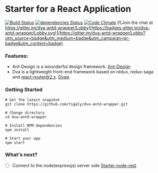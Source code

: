 Starter for a React Application
=======================

[![Build Status](https://img.shields.io/travis/tigaly/dva-antd-wrapper.svg?style=flat)](https://travis-ci.org/tigaly/dva-antd-wrapper)
[![dependencies Status](https://david-dm.org/tigaly/dva-antd-wrapper/status.svg)](https://david-dm.org/tigaly/dva-antd-wrapper)
[![Code Climate](https://codeclimate.com/github/tigaly/dva-antd-wrapper/badges/gpa.svg)](https://codeclimate.com/github/tigaly/dva-antd-wrapper)
[![Join the chat at https://gitter.im/dva-antd-wrapper/Lobby](https://badges.gitter.im/dva-antd-wrapper/Lobby.svg)](https://gitter.im/dva-antd-wrapper/Lobby?utm_source=badge&utm_medium=badge&utm_campaign=pr-badge&utm_content=badge)

### Features:

* Ant-Design is a wounderful design framework. [Ant-Design](https://ant.design/)
* Dva is a lightweight front-end framework based on redux, redux-saga and react-router@2.x. [Dvajs](https://github.com/dvajs/dva) 

### Getting Started

    # Get the latest snapshot
    git clone https://github.com/tigaly/dva-antd-wrapper.git
    
    # Change directory
    cd dva-antd-wrapper
    
    # Install NPM dependencies
    npm install
    
    # Start your app
    npm start
    
### What's next?

- [ ] Connect to the node(expressjs) server side [Starter-node-rest](https://github.com/tigaly/starter-nodejs-rest)
